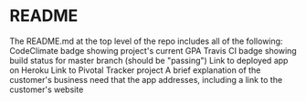 # README

The README.md at the top level of the repo includes all of the following:
CodeClimate badge showing project's current GPA
Travis CI badge showing build status for master branch (should be "passing")
Link to deployed app on Heroku
Link to Pivotal Tracker project
A brief explanation of the customer's business need that the app addresses, including a link to the customer's website
